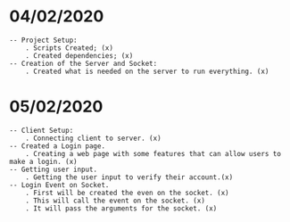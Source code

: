 # 04/02/2020
    -- Project Setup:
        . Scripts Created; (x)
        . Created dependencies; (x)
    -- Creation of the Server and Socket:
        . Created what is needed on the server to run everything. (x)

# 05/02/2020
    -- Client Setup:
        . Connecting client to server. (x)
    -- Created a Login page.
        . Creating a web page with some features that can allow users to make a login. (x)
    -- Getting user input.
        . Getting the user input to verify their account.(x)
    -- Login Event on Socket.
        . First will be created the even on the socket. (x)
        . This will call the event on the socket. (x)
        . It will pass the arguments for the socket. (x)
